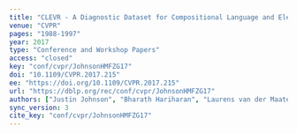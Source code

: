 ```yaml
---
title: "CLEVR - A Diagnostic Dataset for Compositional Language and Elementary Visual Reasoning."
venue: "CVPR"
pages: "1988-1997"
year: 2017
type: "Conference and Workshop Papers"
access: "closed"
key: "conf/cvpr/JohnsonHMFZG17"
doi: "10.1109/CVPR.2017.215"
ee: "https://doi.org/10.1109/CVPR.2017.215"
url: "https://dblp.org/rec/conf/cvpr/JohnsonHMFZG17"
authors: ["Justin Johnson", "Bharath Hariharan", "Laurens van der Maaten", "Li Fei-Fei", "C. Lawrence Zitnick", "Ross B. Girshick"]
sync_version: 3
cite_key: "conf/cvpr/JohnsonHMFZG17"
---
```


